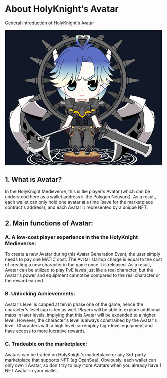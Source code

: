 # About HolyKnight's Avatar

General introduction of HolyKnight's Avatar

![](../assets/avatar-sample.jpeg)

## 1. What is Avatar?

In the HolyKnight Medieverse, this is the player's Avatar (which can be understood here as a wallet address in the Polygon Network). As a result, each wallet can only hold one avatar at a time (save for the marketplace contract's address), and each Avatar is represented by a unique NFT.

## 2. Main functions of Avatar:

### A. A low-cost player experience in the the HolyKnight Medieverse:

To create a new Avatar during this Avatar Generation Event, the user simply needs to pay one MATIC cost. The Avatar startup charge is equal to the cost of creating a new character in the game once it is released. As a result, Avatar can be utilized to play PvE levels just like a real character, but the Avatar's power and equipment cannot be compared to the real character or the reward earned.

### B. Unlocking Achievements:

Avatar's level is capped at ten in phase one of the game, hence the character's level cap is ten as well. Players will be able to explore additional maps in later levels, implying that this Avatar will be expanded to a higher level. However, the character's level is always constrained by the Avatar's level. Characters with a high level can employ high-level equipment and have access to more lucrative rewards.

### C. Tradeable on the marketplace:

Avatars can be traded on HolyKnight's marketplace or any 3rd-party marketplace that supports NFT (eg OpenSea). Obviously, each wallet can only own 1 Avatar, so don't try to buy more Avatars when you already have 1 NFT Avatar in your wallet.
